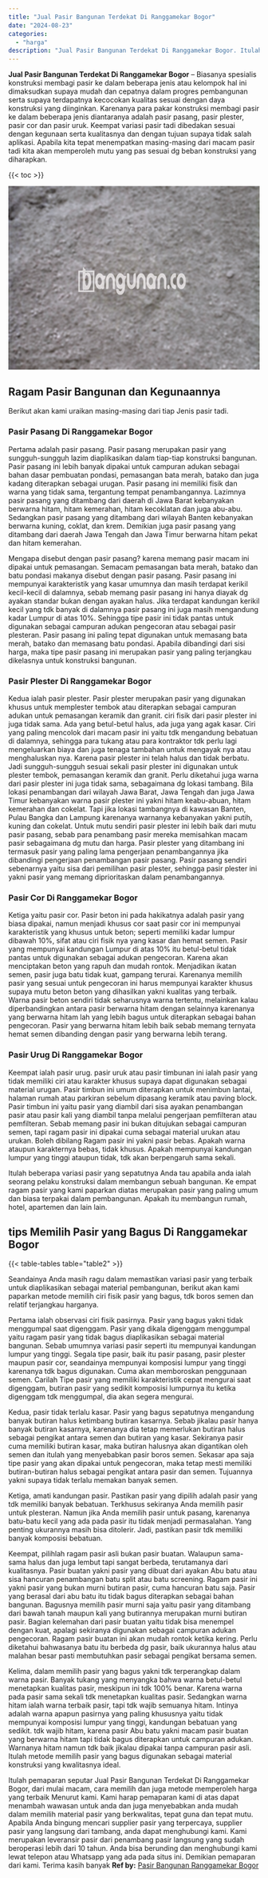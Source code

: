 ```yaml
---
title: "Jual Pasir Bangunan Terdekat Di Ranggamekar Bogor"
date: "2024-08-23"
categories: 
  - "harga"
description: "Jual Pasir Bangunan Terdekat Di Ranggamekar Bogor. Itulah pemaparan seputar Jual Pasir Bangunan Terdekat Di Ranggamekar Bogor, dari mulai macam, cara memilih..."
---
```


**Jual Pasir Bangunan Terdekat Di Ranggamekar Bogor** – Biasanya spesialis konstruksi membagi pasir ke dalam beberapa jenis atau kelompok hal ini dimaksudkan supaya mudah dan cepatnya dalam progres pembangunan serta supaya terdapatnya kecocokan kualitas sesuai dengan daya konstruksi yang diinginkan. Karenanya para pakar konstruksi membagi pasir ke dalam beberapa jenis diantaranya adalah pasir pasang, pasir plester, pasir cor dan pasir uruk. Keempat variasi pasir tadi dibedakan sesuai dengan kegunaan serta kualitasnya dan dengan tujuan supaya tidak salah aplikasi. Apabila kita tepat menempatkan masing-masing dari macam pasir tadi kita akan memperoleh mutu yang pas sesuai dg beban konstruksi yang diharapkan.

{{< toc >}}

![Jual Pasir Bangunan Terdekat Di Ranggamekar Bogor](/images/jual-pasir-bangunan-20.png)

## Ragam Pasir Bangunan dan Kegunaannya

Berikut akan kami uraikan masing-masing dari tiap Jenis pasir tadi.

### Pasir Pasang Di Ranggamekar Bogor

Pertama adalah pasir pasang. Pasir pasang merupakan pasir yang sungguh-sungguh lazim diaplikasikan dalam tiap-tiap konstruksi bangunan. Pasir pasang ini lebih banyak dipakai untuk campuran adukan sebagai bahan dasar pembuatan pondasi, pemasangan bata merah, batako dan juga kadang diterapkan sebagai urugan. Pasir pasang ini memiliki fisik dan warna yang tidak sama, tergantung tempat penambangannya. Lazimnya pasir pasang yang ditambang dari daerah di Jawa Barat kebanyakan berwarna hitam, hitam kemerahan, hitam kecoklatan dan juga abu-abu. Sedangkan pasir pasang yang ditambang dari wilayah Banten kebanyakan berwarna kuning, coklat, dan krem. Demikian juga pasir pasang yang ditambang dari daerah Jawa Tengah dan Jawa Timur berwarna hitam pekat dan hitam kemerahan.

Mengapa disebut dengan pasir pasang? karena memang pasir macam ini dipakai untuk pemasangan. Semacam pemasangan bata merah, batako dan batu pondasi makanya disebut dengan pasir pasang. Pasir pasang ini mempunyai karakteristik yang kasar umumnya dan masih terdapat kerikil kecil-kecil di dalamnya, sebab memang pasir pasang ini hanya diayak dg ayakan standar bukan dengan ayakan halus. Jika terdapat kandungan kerikil kecil yang tdk banyak di dalamnya pasir pasang ini juga masih mengandung kadar Lumpur di atas 10%. Sehingga tipe pasir ini tidak pantas untuk digunakan sebagai campuran adukan pengecoran atau sebagai pasir plesteran. Pasir pasang ini paling tepat digunakan untuk memasang bata merah, batako dan memasang batu pondasi. Apabila dibandingi dari sisi harga, maka tipe pasir pasang ini merupakan pasir yang paling terjangkau dikelasnya untuk konstruksi bangunan.

### Pasir Plester Di Ranggamekar Bogor

Kedua ialah pasir plester. Pasir plester merupakan pasir yang digunakan khusus untuk memplester tembok atau diterapkan sebagai campuran adukan untuk pemasangan keramik dan granit. ciri fisik dari pasir plester ini juga tidak sama. Ada yang betul-betul halus, ada juga yang agak kasar. Ciri yang paling mencolok dari macam pasir ini yaitu tdk mengandung bebatuan di dalamnya, sehingga para tukang atau para kontraktor tdk perlu lagi mengeluarkan biaya dan juga tenaga tambahan untuk mengayak nya atau menghaluskan nya. Karena pasir plester ini telah halus dan tidak berbatu. Jadi sungguh-sungguh sesuai sekali pasir plester ini digunakan untuk plester tembok, pemasangan keramik dan granit. Perlu diketahui juga warna dari pasir plester ini juga tidak sama, sebagaimana dg lokasi tambang. Bila lokasi penambangan dari wilayah Jawa Barat, Jawa Tengah dan juga Jawa Timur kebanyakan warna pasir plester ini yakni hitam keabu-abuan, hitam kemerahan dan cokelat. Tapi jika lokasi tambangnya di kawasan Banten, Pulau Bangka dan Lampung karenanya warnanya kebanyakan yakni putih, kuning dan cokelat. Untuk mutu sendiri pasir plester ini lebih baik dari mutu pasir pasang, sebab para penambang pasir mereka memisahkan macam pasir sebagaimana dg mutu dan harga. Pasir plester yang ditambang ini termasuk pasir yang paling lama pengerjaan penambangannya jika dibandingi pengerjaan penambangan pasir pasang. Pasir pasang sendiri sebenarnya yaitu sisa dari pemilihan pasir plester, sehingga pasir plester ini yakni pasir yang memang diprioritaskan dalam penambangannya.

### Pasir Cor Di Ranggamekar Bogor

Ketiga yaitu pasir cor. Pasir beton ini pada hakikatnya adalah pasir yang biasa dipakai, namun menjadi khusus cor saat pasir cor ini mempunyai karakteristik yang khusus untuk beton; seperti memiliki kadar lumpur dibawah 10%, sifat atau ciri fisik nya yang kasar dan hemat semen. Pasir yang mempunyai kandungan Lumpur di atas 10% itu betul-betul tidak pantas untuk digunakan sebagai adukan pengecoran. Karena akan menciptakan beton yang rapuh dan mudah rontok. Menjadikan ikatan semen, pasir juga batu tidak kuat, gampang terurai. Karenanya memilih pasir yang sesuai untuk pengecoran ini harus mempunyai karakter khusus supaya mutu beton beton yang dihasilkan yakni kualitas yang terbaik. Warna pasir beton sendiri tidak seharusnya warna tertentu, melainkan kalau diperbandingkan antara pasir berwarna hitam dengan selainnya karenanya yang berwarna hitam lah yang lebih bagus untuk diterapkan sebagai bahan pengecoran. Pasir yang berwarna hitam lebih baik sebab memang ternyata hemat semen dibanding dengan pasir yang berwarna lebih terang.

### Pasir Urug Di Ranggamekar Bogor

Keempat ialah pasir urug. pasir uruk atau pasir timbunan ini ialah pasir yang tidak memiliki ciri atau karakter khusus supaya dapat digunakan sebagai material urugan. Pasir timbun ini umum diterapkan untuk menimbun lantai, halaman rumah atau parkiran sebelum dipasang keramik atau paving block. Pasir timbun ini yaitu pasir yang diambil dari sisa ayakan penambangan pasir atau pasir kali yang diambil tanpa melalui pengerjaan pemfilteran atau pemfilteran. Sebab memang pasir ini bukan ditujukan sebagai campuran semen, tapi ragam pasir ini dipakai cuma sebagai material urukan atau urukan. Boleh dibilang Ragam pasir ini yakni pasir bebas. Apakah warna ataupun karakternya bebas, tidak khusus. Apakah mempunyai kandungan lumpur yang tinggi ataupun tidak, tdk akan berpengaruh sama sekali.

Itulah beberapa variasi pasir yang sepatutnya Anda tau apabila anda ialah seorang pelaku konstruksi dalam membangun sebuah bangunan. Ke empat ragam pasir yang kami paparkan diatas merupakan pasir yang paling umum dan biasa terpakai dalam pembangunan. Apakah itu membangun rumah, hotel, apartemen dan lain lain.

## tips Memilih Pasir yang Bagus Di Ranggamekar Bogor

{{< table-tables table="table2" >}}

Seandainya Anda masih ragu dalam memastikan variasi pasir yang terbaik untuk diaplikasikan sebagai material pembangunan, berikut akan kami paparkan metode memilih ciri fisik pasir yang bagus, tdk boros semen dan relatif terjangkau harganya.

Pertama ialah observasi ciri fisik pasirnya. Pasir yang bagus yakni tidak menggumpal saat digenggam. Pasir yang dikala digenggam menggumpal yaitu ragam pasir yang tidak bagus diaplikasikan sebagai material bangunan. Sebab umumnya variasi pasir seperti itu mempunyai kandungan lumpur yang tinggi. Segala tipe pasir, baik itu pasir pasang, pasir plester maupun pasir cor, seandainya mempunyai komposisi lumpur yang tinggi karenanya tdk bagus digunakan. Cuma akan memboroskan penggunaan semen. Carilah Tipe pasir yang memiliki karakteristik cepat mengurai saat digenggam, butiran pasir yang sedikit komposisi lumpurnya itu ketika digenggam tdk menggumpal, dia akan segera mengurai.

Kedua, pasir tidak terlalu kasar. Pasir yang bagus sepatutnya mengandung banyak butiran halus ketimbang butiran kasarnya. Sebab jikalau pasir hanya banyak butiran kasarnya, karenanya dia tetap memerlukan butiran halus sebagai pengikat antara semen dan butiran yang kasar. Sekiranya pasir cuma memiliki butiran kasar, maka butiran halusnya akan digantikan oleh semen dan itulah yang menyebabkan pasir boros semen. Sekasar apa saja tipe pasir yang akan dipakai untuk pengecoran, maka tetap mesti memiliki butiran-butiran halus sebagai pengikat antara pasir dan semen. Tujuannya yakni supaya tidak terlalu memakan banyak semen.

Ketiga, amati kandungan pasir. Pastikan pasir yang dipilih adalah pasir yang tdk memiliki banyak bebatuan. Terkhusus sekiranya Anda memilih pasir untuk plesteran. Namun jika Anda memilih pasir untuk pasang, karenanya batu-batu kecil yang ada pada pasir itu tidak menjadi permasalahan. Yang penting ukurannya masih bisa ditolerir. Jadi, pastikan pasir tdk memiliki banyak komposisi bebatuan.

Keempat, pilihlah ragam pasir asli bukan pasir buatan. Walaupun sama-sama halus dan juga lembut tapi sangat berbeda, terutamanya dari kualitasnya. Pasir buatan yakni pasir yang dibuat dari ayakan Abu batu atau sisa hancuran penambangan batu split atau batu screening. Ragam pasir ini yakni pasir yang bukan murni butiran pasir, cuma hancuran batu saja. Pasir yang berasal dari abu batu itu tidak bagus diterapkan sebagai bahan bangunan. Bagusnya memilih pasir murni saja yaitu pasir yang ditambang dari bawah tanah maupun kali yang butirannya merupakan murni butiran pasir. Bagian kelemahan dari pasir buatan yaitu tidak bisa menempel dengan kuat, apalagi sekiranya digunakan sebagai campuran adukan pengecoran. Ragam pasir buatan ini akan mudah rontok ketika kering. Perlu diketahui bahwasanya batu itu berbeda dg pasir, baik ukurannya halus atau malahan besar pasti membutuhkan pasir sebagai pengikat bersama semen.

Kelima, dalam memilih pasir yang bagus yakni tdk terperangkap dalam warna pasir. Banyak tukang yang menyangka bahwa warna betul-betul menetapkan kualitas pasir, meskipun ini tdk 100% benar. Karena warna pada pasir sama sekali tdk menetapkan kualitas pasir. Sedangkan warna hitam ialah warna terbaik pasir, tapi tdk wajib semuanya hitam. Intinya adalah warna apapun pasirnya yang paling khususnya yaitu tidak mempunyai komposisi lumpur yang tinggi, kandungan bebatuan yang sedikit. tdk wajib hitam, karena pasir Abu batu yakni macam pasir buatan yang berwarna hitam tapi tidak bagus diterapkan untuk campuran adukan. Warnanya hitam namun tdk baik jikalau dipakai tanpa campuran pasir asli. Itulah metode memilih pasir yang bagus digunakan sebagai material konstruksi yang kwalitasnya ideal.

Itulah pemaparan seputar Jual Pasir Bangunan Terdekat Di Ranggamekar Bogor, dari mulai macam, cara memilih dan juga metode memperoleh harga yang terbaik Menurut kami. Kami harap pemaparan kami di atas dapat menambah wawasan untuk anda dan juga menyebabkan anda mudah dalam memilih material pasir yang berkwalitas, tepat guna dan tepat mutu. Apabila Anda bingung mencari supplier pasir yang terpercaya, supplier pasir yang langsung dari tambang, anda dapat menghubungi kami. Kami merupakan leveransir pasir dari penambang pasir langsung yang sudah beroperasi lebih dari 10 tahun. Anda bisa berunding dan menghubungi kami lewat telepon atau Whatsapp yang ada pada situs ini. Demikian pemaparan dari kami. Terima kasih banyak
**Ref by:** [Pasir Bangunan Ranggamekar Bogor](https://id.wikipedia.org/wiki/Pasir)
